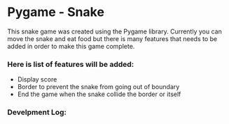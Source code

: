 # Pygame - Snake
This snake game was created using the Pygame library. Currently you can move the snake and eat food but there is many features that needs to be added in order to make this game complete.

### Here is list of features will be added:
- Display score
- Border to prevent the snake from going out of boundary
- End the game when the snake collide the border or itself

### Develpment Log: